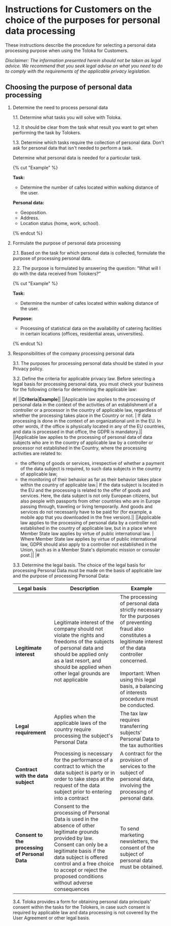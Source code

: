 # Instructions for Customers on the choice of the purposes for personal data processing

These instructions describe the procedure for selecting a personal data processing purpose when using the Toloka for Customers.

_Disclaimer: The information presented herein should not be taken as legal advice. We recommend that you seek legal advise on what you need to do to comply with the requirements of the applicable privacy legislation._

## Choosing the purpose of personal data processing

1. Determine the need to process personal data

    1.1. Determine what tasks you will solve with Toloka.

    1.2. It should be clear from the task what result you want to get when performing the task by Tolokers.

    1.3. Determine which tasks require the collection of personal data. Don't ask for personal data that isn't needed to perform a task.

    Determine what personal data is needed for a particular task.

    {% cut "Example" %}

    **Task:**

    - Determine the number of cafes located within walking distance of the user.

    **Personal data:**

    - Geoposition.
    - Address.
    - Location status (home, work, school).

    {% endcut %}

2. Formulate the purpose of personal data processing

    2.1. Based on the task for which personal data is collected, formulate the purpose of processing personal data.

    2.2. The purpose is formulated by answering the question: “What will I do with the data received from Tolokers?”

    {% cut "Example" %}

    **Task:**

    - Determine the number of cafes located within walking distance of the user.

    **Purpose:**

    - Processing of statistical data on the availability of catering facilities in certain locations (offices, residential areas, universities).

    {% endcut %}

3. Responsibilities of the company processing personal data

    3.1. The purposes for processing personal data should be stated in your Privacy policy.

    3.2. Define the criteria for applicable privacy law. Before selecting a legal basis for processing personal data, you must check your business for the following criteria for determining the applicable law:

    #|
    ||**Criteria**|**Example**||
    ||Applicable law applies to the processing of personal data in the context of the activities of an establishment of a controller or a processor in the country of applicable law, regardless of whether the processing takes place in the Country or not. | If data processing is done in the context of an organizational unit in the EU. In other words, if the office is physically located in any of the EU countries, and data is processed in that office, the GDPR is mandatory.||
    ||Applicable law applies to the processing of personal data of data subjects who are in the country of applicable law by a controller or processor not established in the Country, where the processing activities are related to:

    - the offering of goods or services, irrespective of whether a payment of the data subject is required, to such data subjects in the country of applicable law;
    - the monitoring of their behavior as far as their behavior takes place within the country of applicable law.| If the data subject is located in the EU and the processing is related to the offer of goods and services. Here, the data subject is not only European citizens, but also people with passports from other countries who are in Europe passing through, traveling or living temporarily. And goods and services do not necessarily have to be paid for (for example, a mobile app that you downloaded in the free version).||
    ||Applicable law applies to the processing of personal data by a controller not established in the country of applicable law, but in a place where Member State law applies by virtue of public international law. | Where Member State law applies by virtue of public international law, GDPR should also apply to a controller not established in the Union, such as in a Member State's diplomatic mission or consular post.||
    |#

    3.3. Determine the legal basis. The choice of the legal basis for processing Personal Data must be made on the basis of applicable law and the purpose of processing Personal Data:

    **Legal basis** | **Description** | **Example**
    ----------- | ----------- | -------
    **Legitimate interest** | Legitimate interest of the company should not violate the rights and freedoms of the subjects of personal data and should be applied only as a last resort, and should be applied when other legal grounds are not applicable | The processing of personal data strictly necessary for the purposes of preventing fraud also constitutes a legitimate interest of the data controller concerned.<br/><br/>Important: When using this legal basis, a balancing of interests procedure must be conducted.
    **Legal requirement** | Applies when the applicable laws of the country require processing the subject's Personal Data | The tax law requires transferring subjects' Personal Data to the tax authorities
    **Contract with the data subject** | Processing is necessary for the performance of a contract to which the data subject is party or in order to take steps at the request of the data subject prior to entering into a contract | A contract for the provision of services to the subject of personal data, involving the processing of personal data.
    **Consent to the processing of Personal Data** | Consent to the processing of Personal Data is used in the absence of other legitimate grounds provided by law. Consent can only be a legitimate basis if the data subject is offered control and a free choice to accept or reject the proposed conditions without adverse consequences | To send marketing newsletters, the consent of the subject of personal data must be obtained.

    3.4. Toloka provides a form for obtaining personal data principals' consent within the tasks for the Tolokers, in case such consent is required by applicable law and data processing is not covered by the User Agreement or other legal basis.
